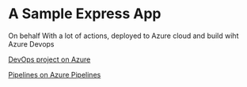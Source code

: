 # A Sample Express App

On behalf
With a lot of actions, deployed to Azure cloud and build wiht Azure Devops

[DevOps project on Azure](https://portal.azure.com/#@salesgithub.onmicrosoft.com/resource/subscriptions/282bf220-8943-485c-abaf-187252d34b78/resourceGroups/VstsRG-github-octodemo-906e/providers/microsoft.visualstudio/account/github-octodemo/project/mysampleexpressapp)

[Pipelines on Azure Pipelines](https://dev.azure.com/github-octodemo/mysampleexpressapp/_build?definitionId=9)
